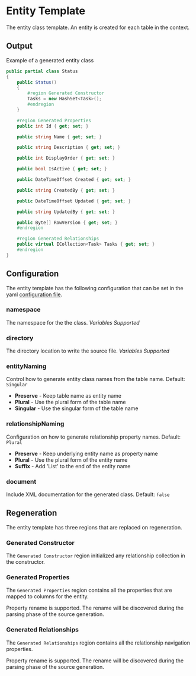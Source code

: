 # Entity Template

The entity class template.  An entity is created for each table in the context.

## Output

Example of a generated entity class

```C#
public partial class Status
{
    public Status()
    {
        #region Generated Constructor
        Tasks = new HashSet<Task>();
        #endregion
    }

    #region Generated Properties
    public int Id { get; set; }

    public string Name { get; set; }

    public string Description { get; set; }

    public int DisplayOrder { get; set; }

    public bool IsActive { get; set; }

    public DateTimeOffset Created { get; set; }

    public string CreatedBy { get; set; }

    public DateTimeOffset Updated { get; set; }

    public string UpdatedBy { get; set; }

    public Byte[] RowVersion { get; set; }
    #endregion

    #region Generated Relationships
    public virtual ICollection<Task> Tasks { get; set; }
    #endregion
}
```

## Configuration

The entity template has the following configuration that can be set in the yaml [configuration file](configuration.md).

### namespace

The namespace for the the class. *Variables Supported*

### directory

The directory location to write the source file. *Variables Supported*

### entityNaming

Control how to generate entity class names from the table name. Default: `Singular`

* **Preserve** - Keep table name as entity name
* **Plural** - Use the plural form of the table name
* **Singular** - Use the singular form of the table name

### relationshipNaming

Configuration on how to generate relationship property names.  Default: `Plural`

* **Preserve** - Keep underlying entity name as property name
* **Plural** - Use the plural form of the entity name
* **Suffix** - Add 'List' to the end of the entity name

### document

Include XML documentation for the generated class.  Default: `false`

## Regeneration

The entity template has three regions that are replaced on regeneration.

### Generated Constructor

The `Generated Constructor` region initialized any relationship collection in the constructor.

### Generated Properties

The `Generated Properties` region contains all the properties that are mapped to columns for the entity.

Property rename is supported.  The rename will be discovered during the parsing phase of the source generation.

### Generated Relationships

The `Generated Relationships` region contains all the relationship navigation properties.

Property rename is supported.  The rename will be discovered during the parsing phase of the source generation.
